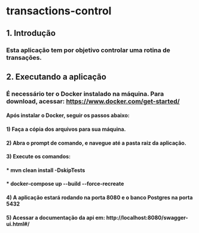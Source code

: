# transactions-control

## 1. Introdução
### Esta aplicação tem por objetivo controlar uma rotina de transações.
## 2. Executando a aplicação
### É necessário ter o Docker instalado na máquina. Para download, acessar: https://www.docker.com/get-started/
#### Após instalar o Docker, seguir os passos abaixo:
#### 1) Faça a cópia dos arquivos para sua máquina.
#### 2) Abra o prompt de comando, e navegue até a pasta raiz da aplicação.
#### 3) Execute os comandos:
#### * mvn clean install -DskipTests
#### * docker-compose up --build --force-recreate
#### 4) A aplicação estará rodando na porta 8080 e o banco Postgres na porta 5432
#### 5) Acessar a documentação da api em: http://localhost:8080/swagger-ui.html#/
